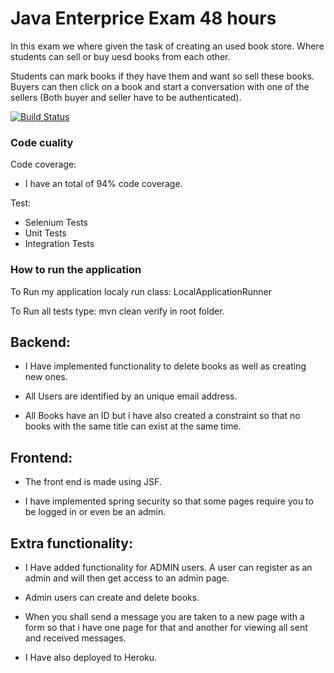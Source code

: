 # Java Enterprice Exam 48 hours

In this exam we where given the task of creating an used book store. Where students can sell or buy uesd books from each other.

Students can mark books if they have them and want so sell these books. Buyers can then click on a book and start a conversation with one of the sellers (Both buyer and seller have to be authenticated).


<!--- Travis CI build status banner -->
[![Build Status](https://travis-ci.org/synend16/java_ee_exam.svg?branch=master)](https://travis-ci.org/synend16/java_ee_exam)

### Code cuality

Code coverage:
  - I have an total of 94% code coverage.

Test:
  - Selenium Tests
  - Unit Tests
  - Integration Tests
  
  

### How to run the application
To Run my application localy run class: LocalApplicationRunner

To Run all tests type: mvn clean verify in root folder.


## Backend:

- I Have implemented functionality to delete books as well as creating new ones.

- All Users are identified by an unique email address.

- All Books have an ID but i have also created a constraint so that no books with the same title can exist at the same time.




## Frontend:

- The front end is made using JSF. 

- I have implemented spring security so that some pages require you to be logged in or even be an admin.

## Extra functionality:

- I Have added functionality for ADMIN users. A user can register as an admin and will then get access to an admin page.

- Admin users can create and delete books.

- When you shall send a message you are taken to a new page with a form so that i have one page for that and another for
  viewing all sent and received messages.

- I Have also deployed to Heroku.
